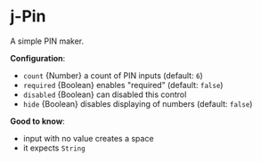 # j-Pin

A simple PIN maker.

__Configuration__:

- `count` {Number} a count of PIN inputs (default: `6`)
- `required` {Boolean} enables "required" (default: `false`)
- `disabled` {Boolean} can disabled this control
- `hide` {Boolean} disables displaying of numbers (default: `false`)

__Good to know__:

- input with no value creates a space
- it expects `String`
